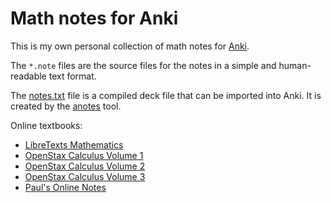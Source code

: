 # Math notes for Anki

This is my own personal collection of math notes for [Anki](https://apps.ankiweb.net/).

The `*.note` files are the source files for the notes in a simple and human-readable text format.

The [notes.txt](./notes.txt) file is a compiled deck file that can be imported into Anki. It is created by the [anotes](https://github.com/aradzie/anotes) tool.

Online textbooks:

- [LibreTexts Mathematics](https://math.libretexts.org/)
- [OpenStax Calculus Volume 1](https://openstax.org/books/calculus-volume-1/pages/preface)
- [OpenStax Calculus Volume 2](https://openstax.org/books/calculus-volume-2/pages/preface)
- [OpenStax Calculus Volume 3](https://openstax.org/books/calculus-volume-3/pages/preface)
- [Paul's Online Notes](https://tutorial.math.lamar.edu/)
